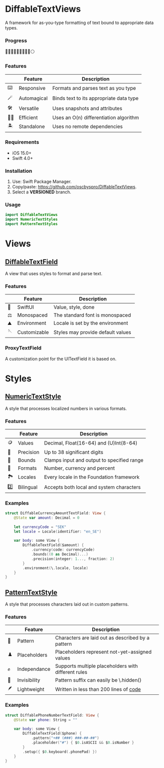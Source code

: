 # DiffableTextViews

A framework for as-you-type formatting of text bound to appropriate data types.

### Progress

🔵🔵🔵🔵🔵🔵🔵🔵🔵⚪️

### Features

|   | Feature | Description |
|---|---------|-------------|
| :keyboard: | Responsive | Formats and parses text as you type |
| :magic_wand: | Automagical | Binds text to its appropriate data type |
| :hammer_and_wrench: | Versatile | Uses snapshots and attributes |
| :running_man: | Efficient | Uses an O(n) differentiation algorithm |
| :desert_island: | Standalone | Uses no remote dependencies |

### Requirements

- iOS 15.0+
- Swift 4.0+

### Installation

1. Use: Swift Package Manager.
2. Copy/paste: https://github.com/oscbyspro/DiffableTextViews.
3. Select a **VERSIONED** branch.

### Usage

```swift
import DiffableTextViews
import NumericTextStyles
import PatternTextStyles
```

# Views

## [DiffableTextField](../main/Documentation/DiffableTextField.md)

A view that uses styles to format and parse text.

### Features

|   | Feature | Description |
|---|---------|-------------|
| :iphone: | SwiftUI | Value, style, done |
| :balance_scale: | Monospaced | The standard font is monospaced |
| :mountain: | Environment | Locale is set by the environment |
| :sewing_needle: | Customizable | Styles may provide default values |

### ProxyTextField

A customization point for the UITextField it is based on.

# Styles

## [NumericTextStyle](../main/Documentation/NumericTextStyle.md)

A style that processes localized numbers in various formats.

### Features

|   | Feature | Description |
|---|---------|-------------|
| :coin: | Values | Decimal, Float(16-64) and (U)Int(8-64) |
| :bow_and_arrow: | Precision | Up to 38 significant digits |
| :bricks: | Bounds | Clamps input and output to specified range |
| :art: | Formats | Number, currency and percent |
| :national_park: | Locales | Every locale in the Foundation framework |
| :two: | Bilingual | Accepts both local and system characters |

### Examples

```swift
struct DiffableCurrencyAmountTextField: View {
    @State var amount: Decimal = 0
    
    let currencyCode = "SEK"
    let locale = Locale(identifier: "en_SE")
    
    var body: some View {
        DiffableTextField($amount) {
            .currency(code: currencyCode)
            .bounds((0 as Decimal)...)
            .precision(integer: 1..., fraction: 2)
        }
        .environment(\.locale, locale)
    }
}
```

## [PatternTextStyle](../main/Documentation/PatternTextStyle.md)

A style that processes characters laid out in custom patterns.

### Features

|   | Feature | Description |
|---|---------|-------------|
| :checkered_flag: | Pattern | Characters are laid out as described by a pattern | 
| :chess_pawn: | Placeholders | Placeholders represent not-yet-assigned values |
| :fist_raised: | Independance | Supports multiple placeholders with different rules |
| :ghost: | Invisibility | Pattern suffix can easily be \\.hidden() |
| :feather: | Lightweight | Written in less than 200 lines of [code](../main/Sources/PatternTextStyles/PatternTextStyle.swift) |


### Examples

```swift
struct DiffablePhoneNumberTextField: View {
    @State var phone: String = ""
    
    var body: some View {
        DiffableTextField($phone) {
            .pattern("+## (###) ###-##-##")
            .placeholder("#") { $0.isASCII && $0.isNumber }
        }
        .setup({ $0.keyboard(.phonePad) })
    }
}
```
